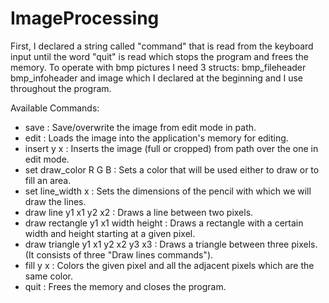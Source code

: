 # ImageProcessing

First, I declared a string called "command" that is read from the keyboard input until the word "quit" is read which stops the program and frees the memory. To operate with bmp pictures I need 3 structs: bmp_fileheader bmp_infoheader and image which I declared at the beginning and I use throughout the program.

Available Commands: 

  * save <path> : Save/overwrite the image from edit mode in path.
  * edit <path> : Loads the image into the application's memory for editing.
  * insert <path> y x : Inserts the image (full or cropped) from path over the one in edit mode.
  * set draw_color R G B : Sets a color that will be used either to draw or to fill an area.
  * set line_width x : Sets the dimensions of the pencil with which we will draw the lines.
  * draw line y1 x1 y2 x2 : Draws a line between two pixels.
  * draw rectangle y1 x1 width height : Draws a rectangle with a certain width and height starting at a given pixel.
  * draw triangle y1 x1 y2 x2 y3 x3 : Draws a triangle between three pixels. (It consists of three "Draw lines commands").
  * fill y x : Colors the given pixel and all the adjacent pixels which are the same color.
  * quit : Frees the memory and closes the program.

